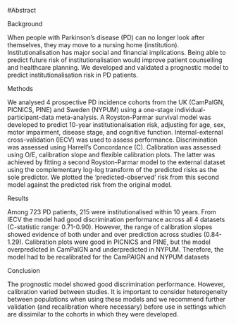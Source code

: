 #Abstract

Background

When people with Parkinson’s disease (PD) can no longer look after themselves, they may move to a nursing home (institution). Institutionalisation has major social and financial implications. Being able to predict future risk of institutionalisation would improve patient counselling and healthcare planning. We developed and validated a prognostic model to predict institutionalisation risk in PD patients. 

Methods

We analysed 4 prospective PD incidence cohorts from the UK (CamPalGN, PICNICS, PINE) and Sweden (NYPUM) using a one-stage individual-participant-data meta-analysis. A Royston-Parmar survival model was developed to predict 10-year institutionalisation risk, adjusting for age, sex, motor impairment, disease stage, and cognitive function. Internal-external cross-validation (IECV) was used to assess performance. Discrimination was assessed using Harrell’s Concordance (C). Calibration was assessed using O/E, calibration slope and flexible calibration plots. The latter was achieved by fitting a second Royston-Parmar model to the external dataset using the complementary log-log transform of the predicted risks as the sole predictor. We plotted the ‘predicted-observed’ risk from this second model against the predicted risk from the original model. 

Results

Among 723 PD patients, 215 were institutionalised within 10 years. From IECV the model had good discrimination performance across all 4 datasets (C-statistic range: 0.71-0.90). However, the range of calibration slopes showed evidence of both under and over prediction across studies (0.84-1.29). Calibration plots were good in PICNICS and PINE, but the model overpredicted in CamPalGN and underpredicted in NYPUM. Therefore, the model had to be recalibrated for the CamPAIGN and NYPUM datasets

Conclusion

The prognostic model showed good discrimination performance. However, calibration varied between studies. It is important to consider heterogeneity between populations when using these models and we recommend further validation (and recalibration where necessary) before use in settings which are dissimilar to the cohorts in which they were developed. 
